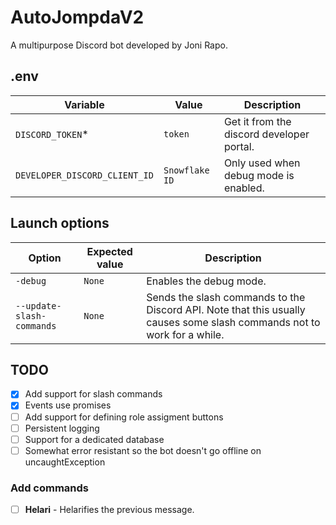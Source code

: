 # AutoJompdaV2
A multipurpose Discord bot developed by Joni Rapo.


## .env
Variable | Value | Description
---------|-------|------------
`DISCORD_TOKEN`* | `token` | Get it from the discord developer portal.
`DEVELOPER_DISCORD_CLIENT_ID` | `Snowflake ID` | Only used when debug mode is enabled.


## Launch options
Option | Expected value | Description
-------|----------------|------------
`-debug` | `None` | Enables the debug mode.
`--update-slash-commands` | `None` | Sends the slash commands to the Discord API. Note that this usually causes some slash commands not to work for a while.


## TODO
- [x] Add support for slash commands
- [x] Events use promises
- [ ] Add support for defining role assigment buttons
- [ ] Persistent logging
- [ ] Support for a dedicated database
- [ ] Somewhat error resistant so the bot doesn't go offline on uncaughtException

### Add commands
- [ ] **Helari** - Helarifies the previous message.

